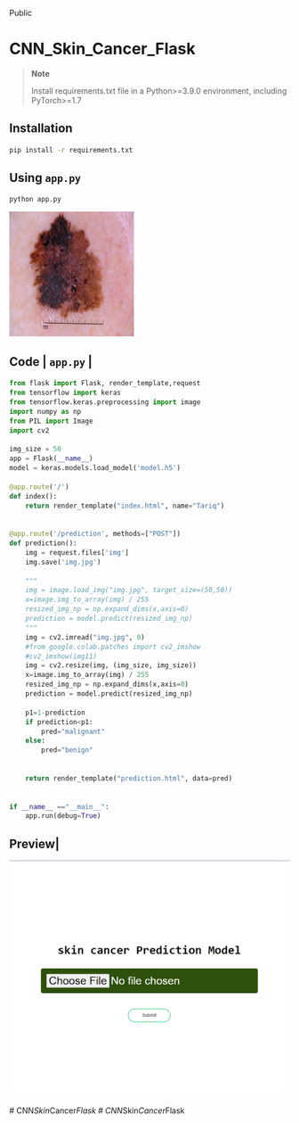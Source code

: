 Public

# CNN_Skin_Cancer_Flask

> **Note**
>
> Install requirements.txt file in a Python>=3.9.0 environment, including PyTorch>=1.7

## Installation

```bash
pip install -r requirements.txt
```


## Using `app.py`

```python
python app.py
```

![Example](img.jpg)



## Code | `app.py` |


```python
from flask import Flask, render_template,request
from tensorflow import keras
from tensorflow.keras.preprocessing import image
import numpy as np
from PIL import Image
import cv2

img_size = 50
app = Flask(__name__)
model = keras.models.load_model('model.h5')

@app.route('/')
def index():
    return render_template("index.html", name="Tariq")


@app.route('/prediction', methods=["POST"])
def prediction():
    img = request.files['img']
    img.save('img.jpg')

    """
    img = image.load_img("img.jpg", target_size=(50,50))
    x=image.img_to_array(img) / 255
    resized_img_np = np.expand_dims(x,axis=0)
    prediction = model.predict(resized_img_np)
    """
    img = cv2.imread("img.jpg", 0)
    #from google.colab.patches import cv2_imshow
    #cv2_imshow(img11)
    img = cv2.resize(img, (img_size, img_size))
    x=image.img_to_array(img) / 255
    resized_img_np = np.expand_dims(x,axis=0)
    prediction = model.predict(resized_img_np)
    
    p1=1-prediction
    if prediction<p1:
        pred="malignant"
    else:
        pred="benign"    


    return render_template("prediction.html", data=pred)


if __name__ =="__main__":
    app.run(debug=True)
```

## Preview| 

![index](templates/index.png)

#   C N N _ S k i n _ C a n c e r _ F l a s k 
 
 #   C N N _ S k i n _ C a n c e r _ F l a s k 
 
 